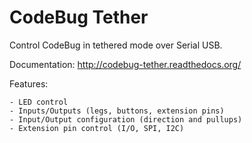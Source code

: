 CodeBug Tether
==============
Control CodeBug in tethered mode over Serial USB.

Documentation: http://codebug-tether.readthedocs.org/

Features:

    - LED control
    - Inputs/Outputs (legs, buttons, extension pins)
    - Input/Output configuration (direction and pullups)
    - Extension pin control (I/O, SPI, I2C)
